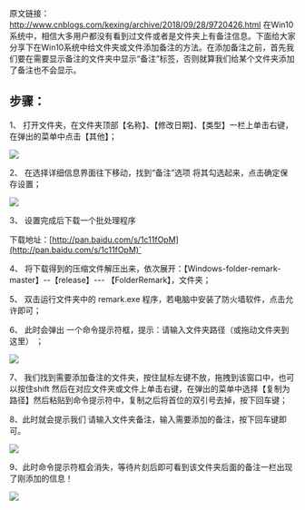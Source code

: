 原文链接：http://www.cnblogs.com/kexing/archive/2018/09/28/9720426.html
在Win10系统中，相信大多用户都没有看到过文件或者是文件夹上有备注信息。下面给大家分享下在Win10系统中给文件夹或文件添加备注的方法。在添加备注之前，首先我们要在需要显示备注的文件夹中显示“备注”标签，否则就算我们给某个文件夹添加了备注也不会显示。

## 步骤：

1、 打开文件夹，在文件夹顶部【名称】、【修改日期】、【类型】一栏上单击右键，在弹出的菜单中点击【其他】；

![](https://img2018.cnblogs.com/blog/1210268/201809/1210268-20180928192409536-1663993567.png)

2、 在选择详细信息界面往下移动，找到“备注”选项 将其勾选起来，点击确定保存设置；

![](https://img2018.cnblogs.com/blog/1210268/201809/1210268-20180928192431124-1696420269.png)

3、 设置完成后下载一个批处理程序 

下载地址：[http://pan.baidu.com/s/1c11fOpM](http://pan.baidu.com/s/1c11fOpM)`

4、 将下载得到的压缩文件解压出来，依次展开：【Windows-folder-remark-master】--【release】--- 【FolderRemark】，文件夹；

5、 双击运行文件夹中的 remark.exe  程序，若电脑中安装了防火墙软件，点击允许即可；

6、 此时会弹出 一个命令提示符框，提示：请输入文件夹路径（或拖动文件夹到这里） ；

![](https://img2018.cnblogs.com/blog/1210268/201809/1210268-20180928192251445-2144858716.png)

7、 我们找到需要添加备注的文件夹，按住鼠标左键不放，拖拽到该窗口中，也可以按住shift 然后在对应文件夹或文件上单击右键，在弹出的菜单中选择【复制为路径】然后粘贴到命令提示符中，复制之后将首位的双引号去掉，按下回车键；

8、此时就会提示我们 请输入文件夹备注，输入需要添加的备注，按下回车键即可。

![](https://img2018.cnblogs.com/blog/1210268/201809/1210268-20180928192332133-1222121722.png)

9、此时命令提示符框会消失，等待片刻后即可看到该文件夹后面的备注一栏出现了刚添加的信息！

![](https://img2018.cnblogs.com/blog/1210268/201809/1210268-20180928190816059-788009703.png)